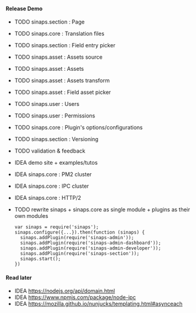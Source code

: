 #### Release Demo
- TODO sinaps.section : Page
- TODO sinaps.core : Translation files
- TODO sinaps.section : Field entry picker
- TODO sinaps.asset : Assets source
- TODO sinaps.asset : Assets
- TODO sinaps.asset : Assets transform
- TODO sinaps.asset : Field asset picker
- TODO sinaps.user : Users
- TODO sinaps.user : Permissions
- TODO sinaps.core : Plugin's options/configurations
- TODO sinaps.section : Versioning

- TODO validation & feedback
- IDEA demo site + examples/tutos

- IDEA sinaps.core : PM2 cluster
- IDEA sinaps.core : IPC cluster
- IDEA sinaps.core : HTTP/2

- TODO rewrite sinaps + sinaps.core as single module + plugins as their own modules
  ```
  var sinaps = require('sinaps');
  sinaps.configure({...}).then(function (sinaps) {
    sinaps.addPlugin(require('sinaps-admin'));
    sinaps.addPlugin(require('sinaps-admin-dashboard'));
    sinaps.addPlugin(require('sinaps-admin-developer'));
    sinaps.addPlugin(require('sinaps-section'));
    sinaps.start();
  })
  ```

#### Read later
- IDEA https://nodejs.org/api/domain.html
- IDEA https://www.npmjs.com/package/node-ipc
- IDEA https://mozilla.github.io/nunjucks/templating.html#asynceach
